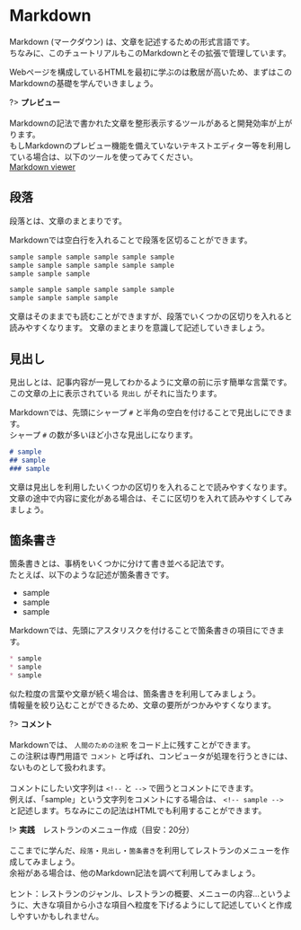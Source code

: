 # Markdown

Markdown (マークダウン) は、文章を記述するための形式言語です。<br>
ちなみに、このチュートリアルもこのMarkdownとその拡張で管理しています。

Webページを構成しているHTMLを最初に学ぶのは敷居が高いため、まずはこのMarkdownの基礎を学んでいきましょう。

?> **プレビュー**<br><br>
Markdownの記法で書かれた文章を整形表示するツールがあると開発効率が上がります。<br>
もしMarkdownのプレビュー機能を備えていないテキストエディター等を利用している場合は、以下のツールを使ってみてください。<br>
<a href="sample\editor\index.html" target="_blank">Markdown viewer</a>


## 段落

段落とは、文章のまとまりです。

Markdownでは空白行を入れることで段落を区切ることができます。

```markdown
sample sample sample sample sample sample
sample sample sample sample sample sample
sample sample sample

sample sample sample sample sample sample
sample sample sample sample
```

文章はそのままでも読むことができますが、段落でいくつかの区切りを入れると読みやすくなります。
文章のまとまりを意識して記述していきましょう。


## 見出し

見出しとは、記事内容が一見してわかるように文章の前に示す簡単な言葉です。<br>
この文章の上に表示されている `見出し` がそれに当たります。

Markdownでは、先頭にシャープ `#` と半角の空白を付けることで見出しにできます。<br>
シャープ `#` の数が多いほど小さな見出しになります。

```markdown
# sample
## sample
### sample
```

文章は見出しを利用したいくつかの区切りを入れることで読みやすくなります。
文章の途中で内容に変化がある場合は、そこに区切りを入れて読みやすくしてみましょう。


## 箇条書き

箇条書きとは、事柄をいくつかに分けて書き並べる記法です。<br>
たとえば、以下のような記述が箇条書きです。

* sample
* sample
* sample

Markdownでは、先頭にアスタリスクを付けることで箇条書きの項目にできます。

```markdown
* sample
* sample
* sample
```

似た粒度の言葉や文章が続く場合は、箇条書きを利用してみましょう。<br>
情報量を絞り込むことができるため、文章の要所がつかみやすくなります。

?> **コメント**<br><br>
Markdownでは、 `人間のための注釈` をコード上に残すことができます。<br>
この注釈は専門用語で `コメント` と呼ばれ、コンピュータが処理を行うときには、ないものとして扱われます。<br><br>
コメントにしたい文字列は `<!--` と `-->` で囲うとコメントにできます。<br>
例えば、「sample」という文字列をコメントにする場合は、 `<!-- sample -->` と記述します。ちなみにこの記法はHTMLでも利用することができます。

!> **実践**　レストランのメニュー作成（目安：20分）<br><br>
ここまでに学んだ、`段落`・`見出し`・`箇条書き`を利用してレストランのメニューを作成してみましょう。<br>
余裕がある場合は、他のMarkdown記法を調べて利用してみましょう。<br><br>
ヒント：レストランのジャンル、レストランの概要、メニューの内容...というように、大きな項目から小さな項目へ粒度を下げるようにして記述していくと作成しやすいかもしれません。
